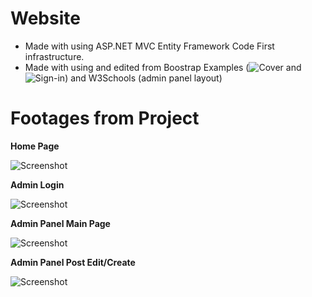 
# Website

 - Made with using ASP.NET MVC Entity Framework Code First infrastructure.
 - Made with using and edited from Boostrap Examples (![Cover](https://getbootstrap.com/docs/5.3/examples/cover/) and ![Sign-in](https://getbootstrap.com/docs/5.3/examples/sign-in/)) and W3Schools (admin panel layout)

# Footages from Project

**Home Page**

![Screenshot](https://github.com/user-attachments/assets/0f066216-ebc0-4095-ac42-effce3bb179c)

 **Admin Login**
 
![Screenshot](https://github.com/user-attachments/assets/fc054546-5500-4981-995a-20d7c9008d8f)

 **Admin Panel Main Page**
 
![Screenshot](https://github.com/user-attachments/assets/6c145784-49e9-462b-8569-dec8dc146280)

 **Admin Panel Post Edit/Create**
 
![Screenshot](https://github.com/user-attachments/assets/e4fb1f57-8a66-40a1-8f99-f7ea7778ba7e)
